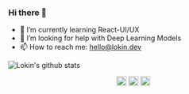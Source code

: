 
<!-- <img src="https://github.com/alphabetagamer/alphabetagamer/blob/master/img/lokin.gif"  width=auto height="150"> -->


### Hi there 👋
- 🌱 I’m currently learning React-UI/UX
- 🤔 I’m looking for help with Deep Learning Models 
- 📫 How to reach me: hello@lokin.dev
<!--
**alphabetagamer/alphabetagamer** is a ✨ _special_ ✨ repository because its `README.md` (this file) appears on your GitHub profile.

Here are some ideas to get you started:

- 🔭 I’m currently working on ...
- 🌱 I’m currently learning ...
- 👯 I’m looking to collaborate on ...
- 🤔 I’m looking for help with ...
- 💬 Ask me about ...
- 📫 How to reach me: ...
- 😄 Pronouns: ...
- ⚡ Fun fact: ...
-->


![Lokin's github stats](https://github-readme-with-hits.vercel.app/api?username=alphabetagamer&show_icons=true&namerepo=alphabetahome)


<p align="center">
<a href="https://linkedin.com/in/lokin-sethia-456626154/" target="blank"><img align="center" src="https://cdn.jsdelivr.net/npm/simple-icons@3.0.1/icons/linkedin.svg" alt="amruthpillai" height="20" width="20" /></a>
<a href="https://fb.com/lokin2906" target="blank"><img align="center" src="https://cdn.jsdelivr.net/npm/simple-icons@3.0.1/icons/facebook.svg" alt="amruthpillai" height="20" width="20" /></a>
<a href="https://instagram.com/xkcvz" target="blank"><img align="center" src="https://cdn.jsdelivr.net/npm/simple-icons@3.0.1/icons/instagram.svg" alt="amruthpillai" height="20" width="20" /></a>
</p>
